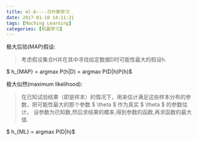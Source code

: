```yaml
---
title: ml-6----贝叶斯学习
date: 2017-01-10 14:11:21
tags: [Maching Learning]
categories: [机器学习]
---
```

极大后验(MAP)假设:
> 考虑假设集合H并在其中寻找给定数据D时可能性最大的假设h.

$ h_{MAP} = argmax P(h|D) = argmax P(D|h)P(h)$

极大似然(maximum likelihood):
> 在已知试验结果（即是样本）的情况下，用来估计满足这些样本分布的参数，把可能性最大的那个参数 $ \theta $ 作为真实 $ \theta $ 的参数估计。
设参数为已知数,然后求结果的概率,得到参数的函数,再求函数的最大值.

$ h_{ML} = argmax P(D|h)$

